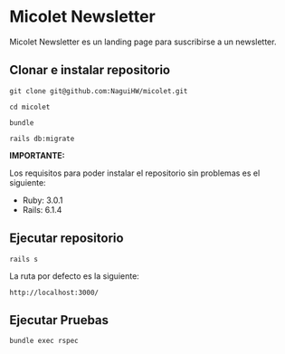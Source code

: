 # Micolet Newsletter

Micolet Newsletter es un landing page para suscribirse a un newsletter.

## Clonar e instalar repositorio
```
git clone git@github.com:NaguiHW/micolet.git
```
```
cd micolet
```
```
bundle
```
```
rails db:migrate
```

**IMPORTANTE:**

Los requisitos para poder instalar el repositorio sin problemas es el siguiente:
- Ruby: 3.0.1
- Rails: 6.1.4

## Ejecutar repositorio
```
rails s
```
La ruta por defecto es la siguiente:
```
http://localhost:3000/
```

## Ejecutar Pruebas
```
bundle exec rspec
```
